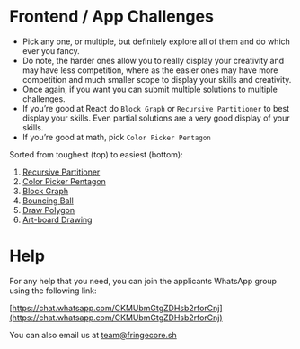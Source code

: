 # Frontend / App Challenges

- Pick any one, or multiple, but definitely explore all of them and do which ever you fancy.
- Do note, the harder ones allow you to really display your creativity and may have less competition, where as the easier ones may have more competition and much smaller scope to display your skills and creativity.
- Once again, if you want you can submit multiple solutions to multiple challenges.
- If you’re good at React do `Block Graph` or `Recursive Partitioner` to best display your skills. Even partial solutions are a very good display of your skills.
- If you’re good at math, pick `Color Picker Pentagon`

Sorted from toughest (top) to easiest (bottom):

1. [Recursive Partitioner](https://www.notion.so/Recursive-Partitioner-15a1e8a12af1813b8b04db341972bd7e?pvs=21)
2. [Color Picker Pentagon](https://www.notion.so/Color-Picker-Pentagon-15a1e8a12af18099b24de7fbb5d7a8eb?pvs=21)
3. [Block Graph](https://www.notion.so/Block-Graph-15a1e8a12af18157b346d90f1b118fd7?pvs=21)
4. [Bouncing Ball](https://www.notion.so/Bouncing-Ball-15a1e8a12af181a982aff7ff62a966eb?pvs=21)
5. [Draw Polygon](https://www.notion.so/Draw-Polygon-15a1e8a12af1816cbcaec878102f9c6f?pvs=21)
6. [Art-board Drawing](https://www.notion.so/Art-board-Drawing-15a1e8a12af18111813aeef87be01483?pvs=21)

# Help

For any help that you need, you can join the applicants WhatsApp group using the following link:

[https://chat.whatsapp.com/CKMUbmGtgZDHsb2rforCnj](https://chat.whatsapp.com/CKMUbmGtgZDHsb2rforCnj)

You can also email us at [team@fringecore.sh](mailto:team@fringecore.sh)